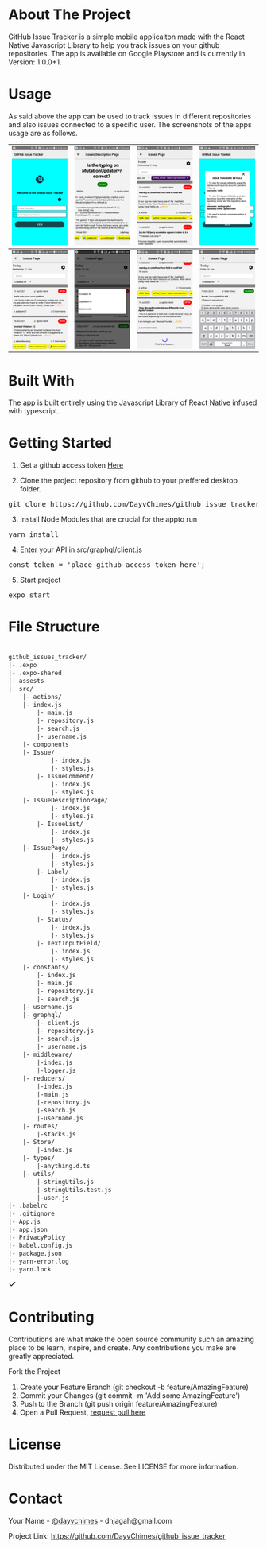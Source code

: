 <h1>About The Project</h1>
GitHub Issue Tracker is a simple mobile applicaiton made with  the React Native Javascript Library to help you track issues on your github repositories. The app is available on Google Playstore and is currently in Version: 1.0.0+1.

<h1>Usage</h1>

As said above the app can be used to track issues in different repositories and also issues connected to a specific user. The screenshots of the apps usage are as follows.

<table>
<thead>
<tr>
<th align="center"><a target="_blank" rel="noopener noreferrer" href="https://github.com/DayvChimes/github_issue_tracker/blob/main/screenshots/loginPage.png"><img src="https://github.com/DayvChimes/github_issue_tracker/blob/main/screenshots/loginPage.png" width="200/" style="max-width:100%;" data-stories_space_upload_el_handled="1"></a></th>
<th align="center"><a target="_blank" rel="noopener noreferrer" href="https://github.com/DayvChimes/github_issue_tracker/blob/main/screenshots/IssuesDescription.png"><img src="https://github.com/DayvChimes/github_issue_tracker/blob/main/screenshots/IssuesDescription.png" width="200/" style="max-width:100%;" data-stories_space_upload_el_handled="1"></a></th>
<th align="center"><a target="_blank" rel="noopener noreferrer" href="https://github.com/DayvChimes/github_issue_tracker/blob/main/screenshots/IssuesPageLabels.png"><img src="https://github.com/DayvChimes/github_issue_tracker/blob/main/screenshots/IssuesPageLabels.png" width="200/" style="max-width:100%;" data-stories_space_upload_el_handled="1"></a></th>
<th align="center"><a target="_blank" rel="noopener noreferrer" href="https://github.com/DayvChimes/github_issue_tracker/blob/main/screenshots/LogInInstructions.png"><img src="https://github.com/DayvChimes/github_issue_tracker/blob/main/screenshots/LogInInstructions.png" width="200/" style="max-width:100%;" data-stories_space_upload_el_handled="1"></a></th>
</tr>
</thead>
<tbody>
<tr>
<td align="center"><a target="_blank" rel="noopener noreferrer" href="https://github.com/DayvChimes/github_issue_tracker/blob/main/screenshots/IssusePage.png"><img src="https://github.com/DayvChimes/github_issue_tracker/blob/main/screenshots/IssusePage.png" width="200/" style="max-width:100%;" data-stories_space_upload_el_handled="1"></a></td>	
<td align="center"><a target="_blank" rel="noopener noreferrer" href="https://github.com/DayvChimes/github_issue_tracker/blob/main/screenshots/FilterModal.png"><img src="https://github.com/DayvChimes/github_issue_tracker/blob/main/screenshots/FilterModal.png" width="200/" style="max-width:100%;" data-stories_space_upload_el_handled="1"></a></td>
<td align="center"><a target="_blank" rel="noopener noreferrer" href="https://github.com/DayvChimes/github_issue_tracker/blob/main/screenshots/LoadMore.png"><img src="https://github.com/DayvChimes/github_issue_tracker/blob/main/screenshots/LoadMore.png" width="200/" style="max-width:100%;" data-stories_space_upload_el_handled="1"></a></td>
<td align="center"><a target="_blank" rel="noopener noreferrer" href="https://github.com/DayvChimes/github_issue_tracker/blob/main/screenshots/search.png"><img src="https://github.com/DayvChimes/github_issue_tracker/blob/main/screenshots/search.png" width="200/" style="max-width:100%;" data-stories_space_upload_el_handled="1"></a></td>
</tr>
</tbody>
</table>

<h1>Built With</h1>
The app is built entirely using the Javascript Library of React Native infused with typescript.


<h1>Getting Started</h1>

1. Get a github access token <a href="https://docs.github.com/en/github/authenticating-to-github/keeping-your-account-and-data-secure/creating-a-personal-access-token">Here</a>

2. Clone the project repository from github to your preffered desktop folder.

<pre>git clone https://github.com/DayvChimes/github_issue_tracker.git</pre>

3. Install Node Modules that are crucial for the appto run

<pre>yarn install</pre>

4. Enter your API in src/graphql/client.js

<pre>const token = 'place-github-access-token-here';</pre>

5. Start project

<pre>expo start</pre>


<h1>File Structure</h1>
<div class="snippet-clipboard-content position-relative"><pre><code>
github_issues_tracker/
|- .expo
|- .expo-shared
|- assests
|- src/
    |- actions/
 	|- index.js
        |- main.js
        |- repository.js
        |- search.js
        |- username.js
    |- components
 	|- Issue/
 	     	|- index.js
        	|- styles.js
        |- IssueComment/
 	     	|- index.js
        	|- styles.js
 	|- IssueDescriptionPage/
 	     	|- index.js
        	|- styles.js
        |- IssueList/
 	     	|- index.js
        	|- styles.js
 	|- IssuePage/
 	     	|- index.js
        	|- styles.js
        |- Label/
 	     	|- index.js
        	|- styles.js
 	|- Login/
 	     	|- index.js
        	|- styles.js
        |- Status/
 	     	|- index.js
        	|- styles.js
        |- TextInputField/
 	     	|- index.js
        	|- styles.js
    |- constants/
        |- index.js
        |- main.js
        |- repository.js
        |- search.js
	|- username.js
    |- graphql/
        |- client.js
        |- repository.js
        |- search.js
        |- username.js
    |- middleware/
        |-index.js
        |-logger.js
    |- reducers/
        |-index.js
        |-main.js
        |-repository.js
        |-search.js
        |-username.js
    |- routes/
        |-stacks.js
    |- Store/
        |-index.js
    |- types/
        |-anything.d.ts
    |- utils/
        |-stringUtils.js
        |-stringUtils.test.js
        |-user.js
|- .babelrc
|- .gitignore
|- App.js
|- app.json
|- PrivacyPolicy
|- babel.config.js
|- package.json
|- yarn-error.log
|- yarn.lock
</code></pre><div class="zeroclipboard-container position-absolute right-0 top-0">
    <clipboard-copy aria-label="Copy" class="ClipboardButton btn js-clipboard-copy m-2 p-0 tooltipped-no-delay" data-copy-feedback="Copied!" data-tooltip-direction="w" value="github_issues_tracker/

" tabindex="0" role="button">
<svg aria-hidden="true" viewBox="0 0 16 16" version="1.1" data-view-component="true" height="16" width="16" class="octicon octicon-clippy js-clipboard-clippy-icon m-2">
<path fill-rule="evenodd" d="M5.75 1a.75.75 0 00-.75.75v3c0 .414.336.75.75.75h4.5a.75.75 0 00.75-.75v-3a.75.75 0 00-.75-.75h-4.5zm.75 3V2.5h3V4h-3zm-2.874-.467a.75.75 0 00-.752-1.298A1.75 1.75 0 002 3.75v9.5c0 .966.784 1.75 1.75 1.75h8.5A1.75 1.75 0 0014 13.25v-9.5a1.75 1.75 0 00-.874-1.515.75.75 0 10-.752 1.298.25.25 0 01.126.217v9.5a.25.25 0 01-.25.25h-8.5a.25.25 0 01-.25-.25v-9.5a.25.25 0 01.126-.217z"></path>
</svg>
<svg aria-hidden="true" viewBox="0 0 16 16" version="1.1" data-view-component="true" height="16" width="16" class="octicon octicon-check js-clipboard-check-icon color-text-success m-2 d-none">
<path fill-rule="evenodd" d="M13.78 4.22a.75.75 0 010 1.06l-7.25 7.25a.75.75 0 01-1.06 0L2.22 9.28a.75.75 0 011.06-1.06L6 10.94l6.72-6.72a.75.75 0 011.06 0z"></path>
</svg>
</clipboard-copy>

  </div></div>
  
<h1>Contributing</h1>
Contributions are what make the open source community such an amazing place to be learn, inspire, and create. Any contributions you make are greatly appreciated.

Fork the Project
1. Create your Feature Branch (git checkout -b feature/AmazingFeature)
2. Commit your Changes (git commit -m 'Add some AmazingFeature')
3. Push to the Branch (git push origin feature/AmazingFeature)
4. Open a Pull Request, <a href="https://github.com/DayvChimes/github_issue_tracker/pulls">request pull here<a>

<h1>License</h1>
Distributed under the MIT License. See LICENSE for more information.

<h1>Contact</h1>
Your Name - <a href="https://twitter.com/dayvchimes">@dayvchimes<a> - dnjagah@gmail.com

Project Link: https://github.com/DayvChimes/github_issue_tracker

